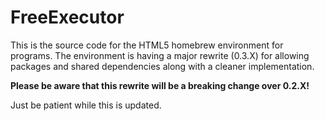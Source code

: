 # FreeExecutor
This is the source code for the HTML5 homebrew environment for programs. The environment is having a major rewrite (0.3.X) for allowing packages and shared dependencies along with a cleaner implementation.

**Please be aware that this rewrite will be a breaking change over 0.2.X!**

Just be patient while this is updated.
